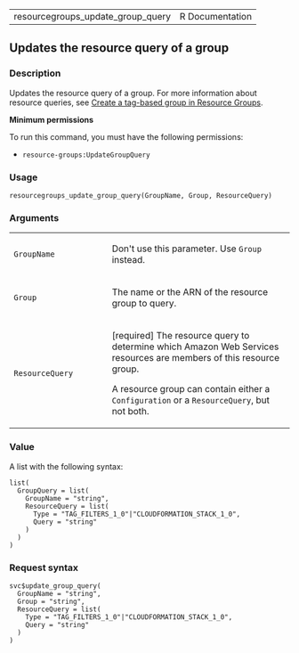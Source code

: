 <table style="width: 100%;">
<tbody>
<tr class="odd">
<td>resourcegroups_update_group_query</td>
<td style="text-align: right;">R Documentation</td>
</tr>
</tbody>
</table>

## Updates the resource query of a group

### Description

Updates the resource query of a group. For more information about
resource queries, see [Create a tag-based group in Resource
Groups](https://docs.aws.amazon.com/ARG/latest/userguide/gettingstarted-query.html#gettingstarted-query-cli-tag).

**Minimum permissions**

To run this command, you must have the following permissions:

-   `resource-groups:UpdateGroupQuery`

### Usage

    resourcegroups_update_group_query(GroupName, Group, ResourceQuery)

### Arguments

<table>
<colgroup>
<col style="width: 35%" />
<col style="width: 65%" />
</colgroup>
<tbody>
<tr class="odd">
<td><code
id="resourcegroups_update_group_query_:_GroupName">GroupName</code></td>
<td><p>Don't use this parameter. Use <code>Group</code>
instead.</p></td>
</tr>
<tr class="even">
<td><code
id="resourcegroups_update_group_query_:_Group">Group</code></td>
<td><p>The name or the ARN of the resource group to query.</p></td>
</tr>
<tr class="odd">
<td><code
id="resourcegroups_update_group_query_:_ResourceQuery">ResourceQuery</code></td>
<td><p>[required] The resource query to determine which Amazon Web
Services resources are members of this resource group.</p>
<p>A resource group can contain either a <code>Configuration</code> or a
<code>ResourceQuery</code>, but not both.</p></td>
</tr>
</tbody>
</table>

### Value

A list with the following syntax:

    list(
      GroupQuery = list(
        GroupName = "string",
        ResourceQuery = list(
          Type = "TAG_FILTERS_1_0"|"CLOUDFORMATION_STACK_1_0",
          Query = "string"
        )
      )
    )

### Request syntax

    svc$update_group_query(
      GroupName = "string",
      Group = "string",
      ResourceQuery = list(
        Type = "TAG_FILTERS_1_0"|"CLOUDFORMATION_STACK_1_0",
        Query = "string"
      )
    )

